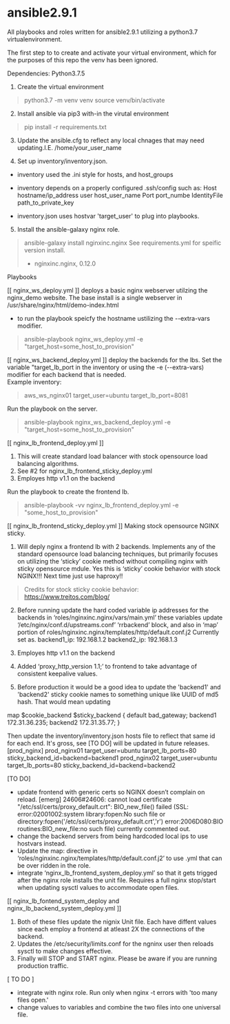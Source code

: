 # ansible2.9.1

All playbooks and roles written for ansible2.9.1 utilizing a python3.7 virtualenvironment.

The first step to to create and activate your virtual environment, which for the purposes of this repo the venv has been ignored.


Dependencies:
Python3.7.5

1. Create the virtual environment
> python3.7 -m venv venv
> source venv/bin/activate

2. Install ansible via pip3 with-in the virutal environment
> pip install -r requirements.txt

3. Update the ansible.cfg to reflect any local chnages that may need updating.I.E. /home/your_user_name

4. Set up inventory/inventory.json.  
  * inventory used the .ini style for hosts, and host_groups
  * inventory depends on a properly configured .ssh/config such as:
      Host hostname/ip_address
      user host_user_name
      Port port_numbe
      IdentityFile path_to_private_key
      
  * inventory.json uses hostvar 'target_user' to plug into playbooks.

5. Install the ansible-galaxy nginx role.
> ansible-galaxy install nginxinc.nginx
See requirements.yml for speific version install.  
> - nginxinc.nginx, 0.12.0

Playbooks

[[ nginx_ws_deploy.yml ]] 
    deploys a basic nginx webserver utilzing the nginx_demo website.  The base install is a single webserver in /usr/share/nginx/html/demo-index.html

   * to run the playbook speicfy the hostname ustilizing the --extra-vars modifier.
   > ansible-playbook nginx_ws_deploy.yml -e "target_host=some_host_to_provision"

[[ nginx_ws_backend_deploy.yml ]] 
    deploy the backends for the lbs.  Set the variable "target_lb_port in the inventory or using the -e (--extra-vars) modifier for each backend that is needed.  
Example inventory:
> aws_ws_nginx01 target_user=ubuntu target_lb_port=8081

Run the playbook on the server.
> ansible-playbook nginx_ws_backend_deploy.yml -e "target_host=some_host_to_provision"

[[ nginx_lb_frontend_deploy.yml ]]
1. This will create standard load balancer with stock opensource load balancing algorithms.
2. See #2 for nginx_lb_frontend_sticky_deploy.yml
3. Employes http v1.1 on the backend

Run the playbook to create the frontend lb.
> ansible-playbook -vv nginx_lb_frontend_deploy.yml -e "some_host_to_provision"

[[ nginx_lb_frontend_sticky_deploy.yml ]] Making stock opensource NGINX sticky.
1. Will deply nginx a frontend lb with 2 backends.  Implements any of the standard opensource load balancing techniques, but primarily focuses on utilizing the ‘sticky’ cookie method without compiling nginx with sticky opensource mdule.  Yes this is ‘sticky’ cookie behavior with stock NGINX!!!  Next time just use haproxy!!
> Credits for stock sticky cookie behavior: https://www.treitos.com/blog/
2. Before running update the hard coded variable ip addresses for the backends in  ‘roles/nginxinc.nginx/vars/main.yml’  these variables update ‘/etc/nginx/conf.d/upstreams.conf’ ‘rrbackend’ block, and also in ‘map’ portion of roles/nginxinc.nginx/templates/http/default.conf.j2
Currently set as.
	backend1_ip: 192.168.1.2
            backend2_ip: 192.168.1.3 
3. Employes http v1.1 on the backend
4. Added ‘proxy_http_version 1.1;’ to frontend to take advantage of consistent keepalive values. 

5. Before production it would be a good idea to update the 'backend1' and 'backend2' sticky cookie names to something unique like UUID of md5 hash.  That would mean updating

map $cookie_backend $sticky_backend {
    default bad_gateway;
    backend1 172.31.36.235;
    backend2 172.31.35.77;
}

Then update the inventory/inventory.json hosts file to reflect that same id for each end.  It's gross, see [TO DO] will be updated in future releases.
[prod_nginx]
prod_nginx01 target_user=ubuntu target_lb_ports=80 sticky_backend_id=backend=backend1
prod_nginx02 target_user=ubuntu target_lb_ports=80 sticky_backend_id=backend=backend2


[TO DO]
* update frontend with generic certs so NGINX doesn’t complain on reload.
		[emerg] 24606#24606: cannot load certificate "/etc/ssl/certs/proxy_default.crt": BIO_new_file() failed (SSL: error:02001002:system library:fopen:No such file or directory:fopen('/etc/ssl/certs/proxy_default.crt','r') error:2006D080:BIO routines:BIO_new_file:no such file) currently commented out. 
* change the backend servers from being hardcoded local ips to use hostvars instead.
* Update the map: directive in ‘roles/nginxinc.nginx/templates/http/default.conf.j2’ to use .yml that can be over ridden in the role.
* integrate ‘nginx_lb_frontend_system_deploy.yml’ so that it gets trigged after the nginx role installs the unit file.  Requires a full nginx stop/start when updating sysctl values to accommodate open files.

[[ nginx_lb_fontend_system_deploy and nginx_lb_backend_system_deploy.yml ]]
1. Both of these files update the nignix Unit file.  Each have diffent values since each employ a frontend at atleast 2X the connections of the backend.
2. Updates the /etc/security/limits.conf for the ngninx user then reloads sysctl to make changes effective.
3. Finally will STOP and START nginx.  Please be aware if you are running production traffic.

[ TO DO ]
* integrate with nginx role.  Run only when nginx -t errors with 'too many files open.'
* change values to variables and combine the two files into one universal file. 


